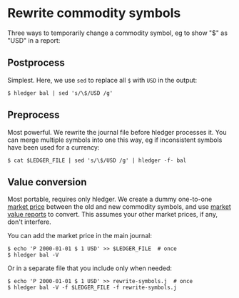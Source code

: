 # Rewrite commodity symbols

Three ways to temporarily change a commodity symbol, eg to show "$" as "USD" in a report:

## Postprocess

Simplest. 
Here, we use `sed` to replace all `$` with `USD` in the output:

```shell
$ hledger bal | sed 's/\$/USD /g'
```

## Preprocess

Most powerful. 
We rewrite the journal file before hledger processes it. You can merge multiple symbols into one this way, eg if inconsistent symbols have been used for a currency:

```shell
$ cat $LEDGER_FILE | sed 's/\$/USD /g' | hledger -f- bal
```

## Value conversion

Most portable, requires only hledger.
We create a dummy one-to-one [market price](hledger.html#market-prices) between the old and new commodity symbols,
and use [market value reports](hledger.html#v-value) to convert.
This assumes your other market prices, if any, don't interfere.

You can add the market price in the main journal:
```shell
$ echo 'P 2000-01-01 $ 1 USD' >> $LEDGER_FILE  # once
$ hledger bal -V
```

Or in a separate file that you include only when needed:
```shell
$ echo 'P 2000-01-01 $ 1 USD' >> rewrite-symbols.j  # once
$ hledger bal -V -f $LEDGER_FILE -f rewrite-symbols.j
```
